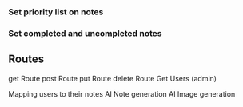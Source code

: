 ### Set priority list on notes
### Set completed and uncompleted notes

## Routes
get Route
post Route
put Route
delete Route
Get Users (admin)

Mapping users to their notes 
AI Note generation
AI Image generation